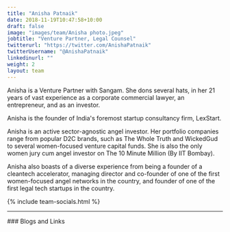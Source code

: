 ```yaml
---
title: "Anisha Patnaik"
date: 2018-11-19T10:47:58+10:00
draft: false
image: "images/team/Anisha photo.jpeg"
jobtitle: "Venture Partner, Legal Counsel"
twitterurl: "https://twitter.com/AnishaPatnaik"
twitterUsername: "@AnishaPatnaik"
linkedinurl: ""
weight: 2
layout: team
---
```


Anisha is a Venture Partner with Sangam. She dons several hats, in her 21 years of vast experience as a corporate commercial lawyer, an entrepreneur, and as an investor.

Anisha is the founder of India's foremost startup consultancy firm, LexStart.

Anisha is an active sector-agnostic angel investor. Her portfolio companies range from popular D2C brands, such as The Whole Truth and WickedGud to several women-focused venture capital funds. She is also the only women jury cum angel investor on The 10 Minute Million (By IIT Bombay).

Anisha also boasts of a diverse experience from being a founder of a cleantech accelerator, managing director and co-founder of one of the first women-focused angel networks in the country, and founder of one of the first legal tech startups in the country.

{% include team-socials.html %}

<hr/>
### Blogs and Links

